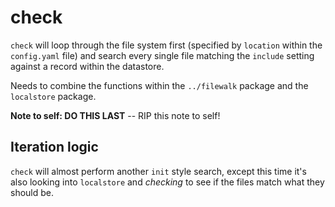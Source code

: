 # check

`check` will loop through the file system first (specified by `location` within
the `config.yaml` file) and search every single file matching the `include`
setting against a record within the datastore.

Needs to combine the functions within the `../filewalk` package and the
`localstore` package.

**Note to self: DO THIS LAST** -- RIP this note to self!

## Iteration logic

`check` will almost perform another `init` style search, except this time it's
also looking into `localstore` and _checking_ to see if the files match what
they should be.
